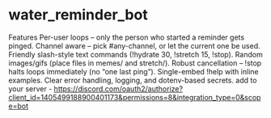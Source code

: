 # water_reminder_bot


 Features
Per-user loops – only the person who started a reminder gets pinged.
Channel aware – pick #any-channel, or let the current one be used.
Friendly slash-style text commands (!hydrate 30, !stretch 15, !stop).
Random images/gifs (place files in memes/ and stretch/).
Robust cancellation – !stop halts loops immediately (no “one last ping”).
Single-embed !help with inline examples.
Clear error handling, logging, and dotenv-based secrets.
add to your server - https://discord.com/oauth2/authorize?client_id=1405499188900401173&permissions=8&integration_type=0&scope=bot
